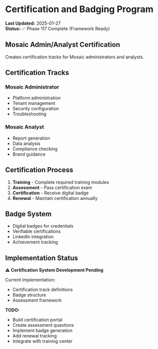 # Certification and Badging Program

**Last Updated:** 2025-01-27  
**Status:** ✅ Phase 117 Complete (Framework Ready)

## Mosaic Admin/Analyst Certification

Creates certification tracks for Mosaic administrators and analysts.

## Certification Tracks

### Mosaic Administrator

- Platform administration
- Tenant management
- Security configuration
- Troubleshooting

### Mosaic Analyst

- Report generation
- Data analysis
- Compliance checking
- Brand guidance

## Certification Process

1. **Training** - Complete required training modules
2. **Assessment** - Pass certification exam
3. **Certification** - Receive digital badge
4. **Renewal** - Maintain certification annually

## Badge System

- Digital badges for credentials
- Verifiable certifications
- LinkedIn integration
- Achievement tracking

## Implementation Status

⚠️ **Certification System Development Pending**

Current implementation:

- Certification track definitions
- Badge structure
- Assessment framework

**TODO:**

- Build certification portal
- Create assessment questions
- Implement badge generation
- Add renewal tracking
- Integrate with training center
